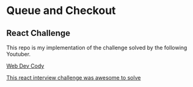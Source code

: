 # Queue and Checkout

## React Challenge

This repo is my implementation of the challenge solved by the following Youtuber.

[Web Dev Cody](https://www.youtube.com/@WebDevCody)

[This react interview challenge was awesome to solve](https://www.youtube.com/watch?v=B9fmr1TpKHE)